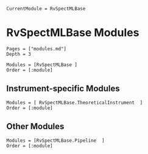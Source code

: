 ```@meta
CurrentModule = RvSpectMLBase
```
# RvSpectMLBase Modules

```@contents
Pages = ["modules.md"]
Depth = 3
```
```@autodocs
Modules = [RvSpectMLBase ]
Order = [:module]
```

## Instrument-specific Modules
```@autodocs
Modules = [ RvSpectMLBase.TheoreticalInstrument  ]
Order = [:module]
```

## Other Modules
```@autodocs
Modules = [RvSpectMLBase.Pipeline  ]
Order = [:module]
```
